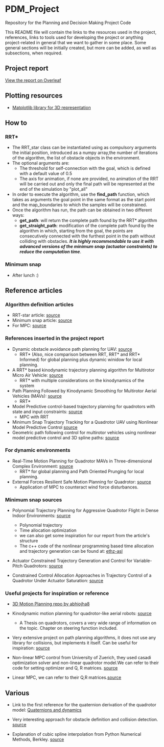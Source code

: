 # PDM_Project
Repository for the Planning and Decision Making Project Code

This README file will contain the links to the resources used in the project, references, links to tools used for developing the project or anything project-related in general that we want to gather in some place. Some general sections will be initially created, but more can be added, as well as subsections, when required.

## Project report

[View the report on Overleaf](https://www.overleaf.com/read/djjcwndjbvxw)

## Plotting resources

- [Matplotlib library for 3D representation](https://matplotlib.org/stable/api/_as_gen/mpl_toolkits.mplot3d.axes3d.Axes3D.html)

## How to

### RRT*

- The RRT_star class can be instantiated using as compulsory arguments the initial position, introduced as a numpy array,the number of iterations of the algorithm, the list of obstacle objects in the environment.
- The optional arguments are:
  - The threshold for self-connection with the goal, which is defined with a default value of 0.5
  - The axis for animation, if none are provided, no animation of the RRT will be carried out and only the final path will be represented at the end of the simulation by "plot_all"
- In order to execute the algorithm, use the **find_path** function, which takes as arguments the goal point in the same format as the start point and the map_boundaries to which the samples will be constrained.
- Once the algorithm has run, the path can be obtained in two different ways:
  - **get_path**: will return the complete path found by the RRT* algorithm
  - **get_straight_path**: modification of the complete path found by the algorithm in which, starting from the goal, the points are consecutively connected with the furthest point in the path without colliding with obstacles. ***It is highly recommendable to use it with advanced versions of the minimum snap (actuator constraints) to reduce the computation time***.

### Minimum snap

- After lunch :)

## Reference articles

### Algorithm definition articles

- RRT-star article: [source](https://dspace.mit.edu/handle/1721.1/81442)
- Minimum snap article: [source](https://ieeexplore-ieee-org.tudelft.idm.oclc.org/stamp/stamp.jsp?tp=&arnumber=5980409&tag=1)
- For MPC: [source](https://www-sciencedirect-com.tudelft.idm.oclc.org/science/article/pii/S0005109899002149?casa_token=EtRfAwnkYDUAAAAA:EAadMGgXlCD6tl9-J3qMGj7QPTF5t_8XDcqPwkkQ92rMBwqAzOZmewztJbQDFOSRI6yG7kmAhQ)

### References inserted in the project report

- Dynamic obstacle avoidance path planning for UAV: [source](https://ieeexplore.ieee.org/document/9274865)
    - RRT* (Also, nice comparison between RRT, RRT* and RRT* Informed) for global planning plus dynamic winidow for local planning.
- A RRT* based kinodynamic trajectory planning algorithm for Multirotor Micro Air Vehicle: [source](https://ieeexplore.ieee.org/document/9277168)
    - RRT* with multiple considerations on the kinodynamics of the system
- Path Planning Followed by Kinodynamic Smoothing for Multirotor Aerial Vehicles (MAVs): [source](https://ieeexplore.ieee.org/document/9290162)
    - RRT*
- Model Predictive control-based trajectory planning for quadrotors with state and input constraints: [source](https://ieeexplore-ieee-org.tudelft.idm.oclc.org/document/7832517)
    - MPC with RRT
- Minimum Snap Trajectory Tracking for a Quadrotor UAV using Nonlinear Model Predictive Control [source](https://www.researchgate.net/publication/346782883_Minimum_Snap_Trajectory_Tracking_for_a_Quadrotor_UAV_using_Nonlinear_Model_Predictive_Control)
- Geometric path following control for multirotor vehicles using nonlinear model predictive control and 3D spline paths: [source](https://ieeexplore-ieee-org.tudelft.idm.oclc.org/document/7502541)

### For dynamic environments

- Real-Time Motion Planning for Quadrotor MAVs in Three-dimensional Complex Environment: [source](https://ieeexplore.ieee.org/document/9019196)
	- RRT* for global planning and Path Oriented Prunging for local planning.
- External Forces Resilient Safe Motion Planning for Quadrotor: [source](https://arxiv.org/pdf/2103.11178.pdf)
    - Application of MPC to counteract wind force disturbances.

### Minimum snap sources

- Polynomial Trajectory Planning for Aggressive Quadrotor Flight in Dense Indoor Environments: [source](https://dspace.mit.edu/bitstream/handle/1721.1/106840/Roy_Polynomial%20trajectory.pdf?sequence=1&isAllowed=y)
    - Polynomial trajectory
    - Time allocation optimization
    - we can also get some inspiration for our report from the article's structure
    - The c++ code of the nonlinear programming based time allocation and trajectory generation can be found at: [ethz-asl](https://github.com/ethz-asl/mav_trajectory_generation) 

- Actuator Constrained Trajectory Generation and Control for Variable-Pitch Quadrotors: [source](https://www.researchgate.net/publication/259741166_Actuator_Constrained_Trajectory_Generation_and_Control_for_Variable-Pitch_Quadrotors)

- Constrained Control Allocation Approaches in Trajectory Control of a Quadrotor Under Actuator Saturation: [source](https://escholarship.mcgill.ca/downloads/f1881r83x?locale=en)

### Useful projects for inspiration or reference

- [3D Motion Planning repo by abhiojha8](https://github.com/abhiojha8/3D-Motion-Planning)

- Kinodynamic motion planning for quadrotor-like aerial robots: [source](https://oatao.univ-toulouse.fr/20169/1/Boeuf.pdf)
    - A Thesis on quadrotors, covers a very wide range of information on the topic. Chapter on steering function included.

- Very extensive project on path planning algorithms, it does not use any library for collisions, but implements it itself. Can be useful for inspiration: [source](https://github.com/zhm-real/PathPlanning)

- Non-linear MPC control from University of Zuerich, they used casadi optimization solver and non-linear quadrotor model.We can refer to their code for setting optimizer and Q, R matrices. [source](https://github.com/uzh-rpg/high_mpc)

- Linear MPC, we can refer to their Q,R matrices.[source](https://github.com/b4sgren/mpc)

## Various

- Link to the first reference for the quaternion derivation of the quadrotor model: [Quaternions and dynamics](https://archive.org/details/arxiv-0811.2889/page/n5/mode/2up)

- Very interesting approach for obstacle definition and collision detection. [source](https://gdbooks.gitbooks.io/3dcollisions/content/Chapter1/)

- Explanation of cubic spline interpolation from Python Numerical Methods, Berkley. [source](https://pythonnumericalmethods.berkeley.edu/notebooks/chapter17.03-Cubic-Spline-Interpolation.html)
